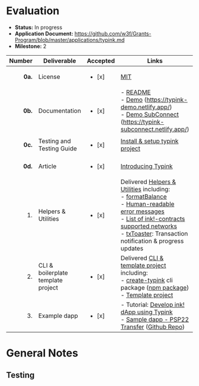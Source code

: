 # Evaluation

- **Status:** In progress
- **Application Document:** https://github.com/w3f/Grants-Program/blob/master/applications/typink.md
- **Milestone:** 2

| Number | Deliverable | Accepted | Links | Notes |
| -----: | ----------- | ----- | ------ | ------ |
| **0a.** | License | <ul><li>[x] </li></ul> | [MIT](https://github.com/dedotdev/typink/blob/w3f-delivery-m2/LICENSE) | |
| **0b.** | Documentation | <ul><li>[x] </li></ul> | - [README](https://github.com/dedotdev/typink/blob/w3f-delivery-m2/README.md) <br />- [Demo](https://github.com/dedotdev/typink/tree/w3f-delivery-m2/examples/demo) (https://typink-demo.netlify.app/) <br />- [Demo SubConnect](https://github.com/dedotdev/typink/tree/w3f-delivery-m2/examples/demo-subconnect) (https://typink-subconnect.netlify.app/) | |
| **0c.** | Testing and Testing Guide | <ul><li>[x] </li></ul> | [Install & setup typink project](https://github.com/dedotdev/typink/tree/w3f-delivery-m2?tab=readme-ov-file#getting-started) |  |
| **0d.** | Article | <ul><li>[x] </li></ul> | [Introducing Typink](https://docs.dedot.dev/typink/introducing-typink) | |
| 1. | Helpers & Utilities | <ul><li>[x] </li></ul> | Delivered [Helpers & Utilities](https://grants.web3.foundation/applications/typink#helpers--utilities) including: <br/> - [formatBalance](https://github.com/dedotdev/typink/blob/w3f-delivery-m2/packages/typink/src/utils/formatBalance.ts) <br /> - [Human-readable error messages](https://github.com/dedotdev/typink/blob/w3f-delivery-m2/packages/typink/src/utils/errors.ts) <br /> - [List of ink!-contracts supported networks](https://github.com/dedotdev/typink/tree/w3f-delivery-m2/packages/typink/src/networks) <br /> - [txToaster](https://github.com/dedotdev/typink/blob/w3f-delivery-m2/packages/create-typink/src/templates/default/ui/src/utils/txToaster.tsx): Transaction notification & progress updates  |  |
| 2. | CLI & boilerplate template project | <ul><li>[x] </li></ul> | Delivered [CLI & template project](https://grants.web3.foundation/applications/typink#cli--boilerplatestarter-project-template) including: <br/> - [create-typink](https://github.com/dedotdev/typink/tree/w3f-delivery-m2/packages/create-typink) cli package ([npm package](https://www.npmjs.com/package/create-typink)) <br /> - [Template project](https://github.com/dedotdev/typink/tree/w3f-delivery-m2/packages/create-typink/src/templates/default) |  |
| 3. | Example dapp | <ul><li>[x] </li></ul> | - Tutorial: [Develop ink! dApp using Typink](https://docs.dedot.dev/help-and-faq/tutorials/develop-ink-dapp-using-typink) <br /> - [Sample dapp - PSP22 Transfer](https://psp22-transfer.netlify.app/) ([Github Repo](https://github.com/sinzii/psp22-transfer))  |   |

# General Notes

## Testing
